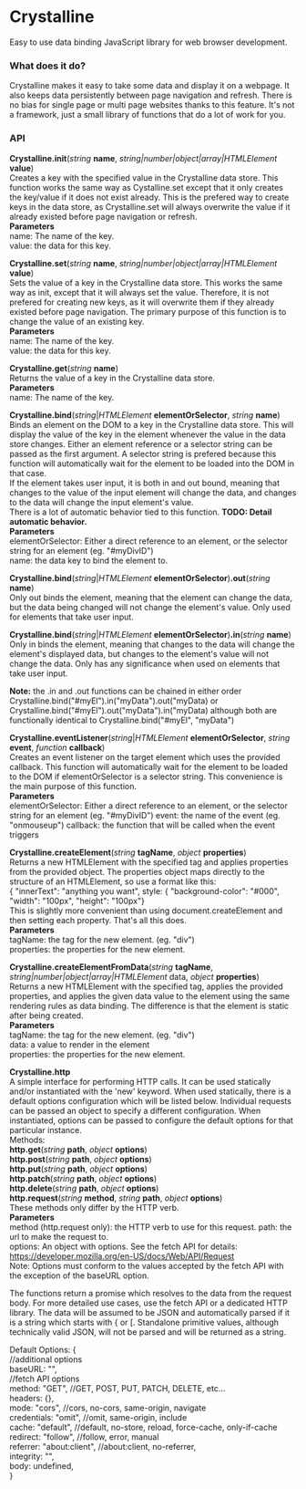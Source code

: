# Crystalline
Easy to use data binding JavaScript library for web browser development.

### What does it do?
Crystalline makes it easy to take some data and display it on a webpage. It also keeps data persistently between page navigation and refresh. There is no bias for single page or multi page websites thanks to this feature. It's not a framework, just a small library of functions that do a lot of work for you.

### API
__Crystalline.init__(_string_ __name__, _string|number|object|array|HTMLElement_ __value__)  
Creates a key with the specified value in the Crystalline data store. This function works the same way as Cystalline.set except that it only creates the key/value if it does not exist already. This is the prefered way to create keys in the data store, as Crystalline.set will always overwrite the value if it already existed before page navigation or refresh.  
__Parameters__  
name: The name of the key.  
value: the data for this key.  
  
  
  
__Crystalline.set__(_string_ __name__, _string|number|object|array|HTMLElement_ __value__)  
Sets the value of a key in the Crystalline data store. This works the same way as init, except that it will always set the value. Therefore, it is not prefered for creating new keys, as it will overwrite them if they already existed before page navigation. The primary purpose of this function is to change the value of an existing key.  
__Parameters__  
name: The name of the key.  
value: the data for this key.  
  
  
  
__Crystalline.get__(_string_ __name__)  
Returns the value of a key in the Crystalline data store.  
__Parameters__  
name: The name of the key.  
  
  
  
__Crystalline.bind__(_string_|_HTMLElement_ __elementOrSelector__, _string_ __name__)  
Binds an element on the DOM to a key in the Crystalline data store. This will display the value of the key in the element whenever the value in the data store changes. Either an element reference or a selector string can be passed as the first argument. A selector string is prefered because this function will automatically wait for the element to be loaded into the DOM in that case.  
If the element takes user input, it is both in and out bound, meaning that changes to the value of the input element will change the data, and changes to the data will change the input element's value.  
There is a lot of automatic behavior tied to this function. __TODO: Detail automatic behavior.__  
__Parameters__  
elementOrSelector: Either a direct reference to an element, or the selector string for an element (eg. "#myDivID")  
name: the data key to bind the element to.  
  
__Crystalline.bind__(_string_|_HTMLElement_ __elementOrSelector__)__.out__(_string_ __name__)  
Only out binds the element, meaning that the element can change the data, but the data being changed will not change the element's value. Only used for elements that take user input.  
  
__Crystalline.bind__(_string_|_HTMLElement_ __elementOrSelector__)__.in__(_string_ __name__)  
Only in binds the element, meaning that changes to the data will change the element's displayed data, but changes to the element's value will not change the data. Only has any significance when used on elements that take user input.  
  
__Note:__ the .in and .out functions can be chained in either order  
Crystalline.bind("#myEl").in("myData").out("myData) or Crystalline.bind("#myEl").out("myData").in("myData) although both are functionally identical to Crystalline.bind("#myEl", "myData")  
  
  
  
__Crystalline.eventListener__(_string_|_HTMLElement_ __elementOrSelector__, _string_ __event__, _function_ __callback__)  
Creates an event listener on the target element which uses the provided callback. This function will automatically wait for the element to be loaded to the DOM if elementOrSelector is a selector string. This convenience is the main purpose of this function.  
__Parameters__  
elementOrSelector: Either a direct reference to an element, or the selector string for an element (eg. "#myDivID")
event: the name of the event (eg. "onmouseup")
callback: the function that will be called when the event triggers  
  
  
  
__Crystalline.createElement__(_string_ __tagName__, _object_ __properties__)  
Returns a new HTMLElement with the specified tag and applies properties from the provided object. The properties object maps directly to the structure of an HTMLElement, so use a format like this:  
{ "innerText": "anything you want", style: { "background-color": "#000", "width": "100px", "height": "100px"}  
This is slightly more convenient than using document.createElement and then setting each property. That's all this does.  
__Parameters__  
tagName: the tag for the new element. (eg. "div")  
properties: the properties for the new element.  
  
  
__Crystalline.createElementFromData__(_string_ __tagName__, _string|number|object|array|HTMLElement_ data, _object_ __properties__)  
Returns a new HTMLElement with the specified tag, applies the provided properties, and applies the given data value to the element using the same rendering rules as data binding. The difference is that the element is static after being created.  
__Parameters__  
tagName: the tag for the new element. (eg. "div")  
data: a value to render in the element  
properties: the properties for the new element.  
  
  
__Crystalline.http__  
A simple interface for performing HTTP calls. It can be used statically and/or instantiated with the 'new' keyword. When used statically, there is a default options configuration which will be listed below. Individual requests can be passed an object to specify a different configuration. When instantiated, options can be passed to configure the default options for that particular instance.  
Methods:  
__http.get__(_string_ __path__, _object_ __options__)  
__http.post__(_string_ __path__, _object_ __options__)  
__http.put__(_string_ __path__, _object_ __options__)  
__http.patch__(_string_ __path__, _object_ __options__)  
__http.delete__(_string_ __path__, _object_ __options__)  
__http.request__(_string_ __method__, _string_ __path__, _object_ __options__)  
These methods only differ by the HTTP verb.  
__Parameters__  
method (http.request only): the HTTP verb to use for this request.
path: the url to make the request to.  
options: An object with options. See the fetch API for details: https://developer.mozilla.org/en-US/docs/Web/API/Request  
Note: Options must conform to the values accepted by the fetch API with the exception of the baseURL option.  
  
The functions return a promise which resolves to the data from the request body. For more detailed use cases, use the fetch API or a dedicated HTTP library. The data will be assumed to be JSON and automatically parsed if it is a string which starts with { or [. Standalone primitive values, although technically valid JSON, will not be parsed and will be returned as a string.  
  
Default Options: {  
//additional options  
baseURL: "",  
//fetch API options  
method: "GET", //GET, POST, PUT, PATCH, DELETE, etc...  
headers: {},  
mode: "cors", //cors, no-cors, same-origin, navigate  
credentials: "omit", //omit, same-origin, include  
cache: "default", //default, no-store, reload, force-cache, only-if-cache  
redirect: "follow", //follow, error, manual  
referrer: "about:client", //about:client, no-referrer, <URL>  
integrity: "",  
body: undefined,  
}
